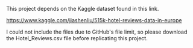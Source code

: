 This project depends on the Kaggle dataset found in this link.

https://www.kaggle.com/jiashenliu/515k-hotel-reviews-data-in-europe

I could not include the files due to GitHub's file limit, so please download the Hotel_Reviews.csv file before replicating this project.
